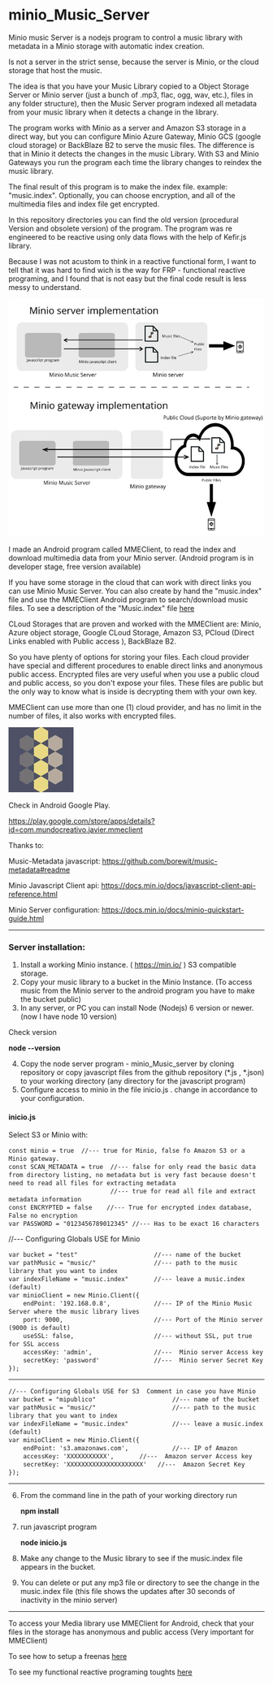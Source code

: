# minio_Music_Server
Minio music Server is a nodejs program to control a music library with metadata in a Minio storage with automatic index creation.

Is not a server in the strict sense, because the server is Minio, or the cloud storage that host the music.

The idea is that you have your Music Library copied to a Object Storage Server or Minio server (just a bunch of .mp3, flac, ogg, wav, etc.), files in any folder structure), then the Music Server program indexed all metadata from your music library when it detects a change in the library.

The program works with Minio as a server and Amazon S3 storage in a direct way, but you can configure Minio Azure Gateway, Minio GCS (google cloud storage) or BackBlaze B2 to serve the music files. The difference is that in Minio it detects the changes in the music Library. With S3 and Minio Gateways you run the program each time the library changes to reindex the music library.

The final result of this program is to make the index file. example: "music.index".  Optionally, you can choose encryption, and all of the multimedia files and index file get encrypted. 

In this repository directories you can find the old version (procedural Version and obsolete version) of the program. The program was re engineered to be reactive using only data flows with the help of Kefir.js library.

Because I was not acustom to think in a reactive functional form, I want to tell that it was hard to find wich is the way for FRP - functional reactive programing, and I found that is not easy but the final code result is less messy to understand.

![Diagram](./doc/images/img1_diagram.jpg "Diagram")


I made an Android program called MMEClient, to read the index and download multimedia data from your Minio server. (Android program is in developer stage, free version available)

If you have some storage in the cloud that can work with direct links you can use Minio Music Server. You can also create by hand the "music.index" file and use the MMEClient Android program to search/download music files. To see a description of the "Music.index" file [here](doc/indexDescription.md)

CLoud Storages that are proven and worked with the MMEClient are: Minio, Azure object storage, Google CLoud Storage, Amazon S3, PCloud (Direct Links enabled with Public access ), BackBlaze B2.

So you have plenty of options for storing your files. Each cloud provider have special and different procedures to enable direct links and anonymous public access. Encrypted files are very useful when you use a public cloud and public access, so you don't expose your files. These files are public but the only way to know what is inside is decrypting them with your own key.

MMEClient can use more than one (1) cloud provider, and has no limit in the number of files, it also works with encrypted files.

![Icon](./doc/images/opc2_128.jpg "Icon")

Check in Android Google Play.

https://play.google.com/store/apps/details?id=com.mundocreativo.javier.mmeclient


Thanks to:

Music-Metadata javascript:  https://github.com/borewit/music-metadata#readme

Minio Javascript Client api: https://docs.min.io/docs/javascript-client-api-reference.html

Minio Server configuration: https://docs.min.io/docs/minio-quickstart-guide.html


----------------------
### Server installation:

1. Install a working Minio instance. ( https://min.io/ ) S3 compatible storage.
2. Copy your music library to a bucket in the Minio Instance. (To access music from the Minio server to the android program you have to make the bucket public)
3. In any server, or PC you can install Node (Nodejs) 6 version or newer. (now I have node 10 version)

Check version

  **node --version**

4. Copy the node server program - minio_Music_server by cloning repository or copy javascript files from the github repository (*.js , *.json) to your working directory (any directory for the javascript program)
5. Configure access to minio in the file inicio.js .  change in accordance to your configuration.

#### inicio.js

Select S3 or Minio with:

    const minio = true  //--- true for Minio, false fo Amazon S3 or a Minio gateway.
    const SCAN_METADATA = true  //--- false for only read the basic data from directory listing, no metadata but is very fast because doesn't need to read all files for extracting metadata
                                //--- true for read all file and extract metadata information
    const ENCRYPTED = false    //--- True for encrypted index database, False no encryption
    var PASSWORD = "0123456789012345" //--- Has to be exact 16 characters 



//--- Configuring Globals USE for Minio

    var bucket = "test"                     //--- name of the bucket
    var pathMusic = "music/"                //--- path to the music library that you want to index
    var indexFileName = "music.index"       //--- leave a music.index (default)
    var minioClient = new Minio.Client({
        endPoint: '192.168.0.8',            //--- IP of the Minio Music Server where the music library lives
        port: 9000,                         //--- Port of the Minio server (9000 is default)
        useSSL: false,                      //--- without SSL, put true for SSL access
        accessKey: 'admin',                 //---  Minio server Access key
        secretKey: 'password'               //---  Minio server Secret Key
    });

----------------

    //--- Configuring Globals USE for S3  Comment in case you have Minio
    var bucket = "mipublico"                     //--- name of the bucket
    var pathMusic = "music/"                     //--- path to the music library that you want to index
    var indexFileName = "music.index"            //--- leave a music.index (default)
    var minioClient = new Minio.Client({
        endPoint: 's3.amazonaws.com',            //--- IP of Amazon
        accessKey: 'XXXXXXXXXXX',       //---  Amazon server Access key
        secretKey: 'XXXXXXXXXXXXXXXXXXXXX'   //---  Amazon Secret Key
    });


----------------    
6. From the command line in the path of your working directory run

    **npm install**

7. run javascript program

    **node inicio.js**

8. Make any change to the Music library to see if the music.index file appears in the bucket.
9. You can delete or put any mp3 file or directory to see the change in the music.index file (this file shows the updates after 30 seconds of inactivity in the minio server)
----------------------

To access your Media library use MMEClient for Android, check that your files in the storage has anonymous and public access (Very important for MMEClient)

To see how to setup a freenas [here](doc/freenas.md)

To see my functional reactive programing toughts [here](doc/reactive.md)




